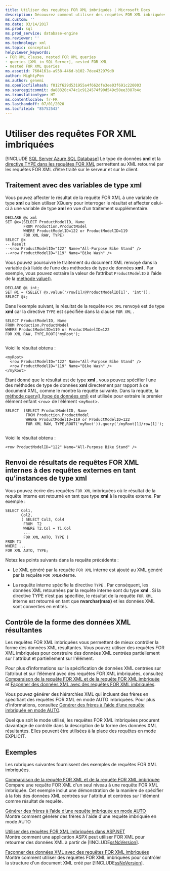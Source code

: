```yaml
---
title: Utiliser des requêtes FOR XML imbriquées | Microsoft Docs
description: Découvrez comment utiliser des requêtes FOR XML imbriquées.
ms.custom: ''
ms.date: 03/14/2017
ms.prod: sql
ms.prod_service: database-engine
ms.reviewer: ''
ms.technology: xml
ms.topic: conceptual
helpviewer_keywords:
- FOR XML clause, nested FOR XML queries
- queries [XML in SQL Server], nested FOR XML
- nested FOR XML queries
ms.assetid: 7604161a-a958-446d-b102-7dee432979d0
author: MightyPen
ms.author: genemi
ms.openlocfilehash: f012f629d531955a4f662dfe3ee03f691c220003
ms.sourcegitcommit: da88320c474c1c9124574f90d549c50ee3387b4c
ms.translationtype: HT
ms.contentlocale: fr-FR
ms.lasthandoff: 07/01/2020
ms.locfileid: "85752543"
---
```

# <a name="use-nested-for-xml-queries"></a>Utiliser des requêtes FOR XML imbriquées
[!INCLUDE [SQL Server Azure SQL Database](../../includes/applies-to-version/sql-asdb.md)]
  Le type de données **xml** et la [directive TYPE dans les requêtes FOR XML](../../relational-databases/xml/type-directive-in-for-xml-queries.md) permettent au XML retourné par les requêtes FOR XML d’être traité sur le serveur et sur le client.  
  
## <a name="processing-with-xml-type-variables"></a>Traitement avec des variables de type xml  
 Vous pouvez affecter le résultat de la requête FOR XML à une variable de type **xml** ou bien utiliser XQuery pour interroger le résultat et affecter celui-ci à une variable de type **xml** en vue d’un traitement supplémentaire.  
  
```  
DECLARE @x xml  
SET @x=(SELECT ProductModelID, Name  
        FROM Production.ProductModel  
        WHERE ProductModelID=122 or ProductModelID=119  
        FOR XML RAW, TYPE)  
SELECT @x  
-- Result  
--<row ProductModelID="122" Name="All-Purpose Bike Stand" />  
--<row ProductModelID="119" Name="Bike Wash" />  
```  
  
 Vous pouvez poursuivre le traitement du document XML renvoyé dans la variable `@x`à l’aide de l’une des méthodes de type de données **xml** . Par exemple, vous pouvez extraire la valeur de l’attribut `ProductModelID` à l’aide de la [méthode value()](../../t-sql/xml/value-method-xml-data-type.md).  
  
```  
DECLARE @i int;  
SET @i = (SELECT @x.value('/row[1]/@ProductModelID[1]', 'int'));  
SELECT @i;  
```  
  
 Dans l’exemple suivant, le résultat de la requête `FOR XML` renvoyé est de type **xml** car la directive `TYPE` est spécifiée dans la clause `FOR XML` .  
  
```  
SELECT ProductModelID, Name  
FROM Production.ProductModel  
WHERE ProductModelID=119 or ProductModelID=122  
FOR XML RAW, TYPE,ROOT('myRoot');  
  
```  
  
 Voici le résultat obtenu :  
  
```  
<myRoot>  
  <row ProductModelID="122" Name="All-Purpose Bike Stand" />  
  <row ProductModelID="119" Name="Bike Wash" />  
</myRoot>  
```  
  
 Étant donné que le résultat est de type **xml** , vous pouvez spécifier l’une des méthodes de type de données **xml** directement par rapport à ce document XML, comme le montre la requête suivante. Dans la requête, la [méthode query() (type de données xml)](../../t-sql/xml/query-method-xml-data-type.md) est utilisée pour extraire le premier élément enfant <`row`> de l’élément <`myRoot`>.  
  
```  
SELECT  (SELECT ProductModelID, Name  
         FROM Production.ProductModel  
         WHERE ProductModelID=119 or ProductModelID=122  
         FOR XML RAW, TYPE,ROOT('myRoot')).query('/myRoot[1]/row[1]');  
  
```  
  
 Voici le résultat obtenu :  
  
```  
<row ProductModelID="122" Name="All-Purpose Bike Stand" />  
```  
  
## <a name="returning-inner-for-xml-query-results-to-outer-queries-as-xml-type-instances"></a>Renvoi de résultats de requêtes FOR XML internes à des requêtes externes en tant qu'instances de type xml  
 Vous pouvez écrire des requêtes `FOR XML` imbriquées où le résultat de la requête interne est retourné en tant que type **xml** à la requête externe. Par exemple :  
  
```  
SELECT Col1,   
       Col2,   
       ( SELECT Col3, Col4   
        FROM  T2  
        WHERE T2.Col = T1.Col  
        ...  
        FOR XML AUTO, TYPE )  
FROM T1  
WHERE ...  
FOR XML AUTO, TYPE;  
```  
  
 Notez les points suivants dans la requête précédente :  
  
-   Le XML généré par la requête `FOR XML` interne est ajouté au XML généré par la requête `FOR XML`externe.  
  
-   La requête interne spécifie la directive `TYPE` . Par conséquent, les données XML retournées par la requête interne sont du type **xml** . Si la directive TYPE n’est pas spécifiée, le résultat de la requête `FOR XML` interne est retourné en tant que **nvarchar(max)** et les données XML sont converties en entités.  
  
## <a name="controlling-the-shape-of-resulting-xml-data"></a>Contrôle de la forme des données XML résultantes  
 Les requêtes FOR XML imbriquées vous permettent de mieux contrôler la forme des données XML résultantes. Vous pouvez utiliser des requêtes FOR XML imbriquées pour construire des données XML centrées partiellement sur l'attribut et partiellement sur l'élément.  
  
 Pour plus d’informations sur la spécification de données XML centrées sur l’attribut et sur l’élément avec des requêtes FOR XML imbriquées, consultez [Comparaison de la requête FOR XML et de la requête FOR XML imbriquée](../../relational-databases/xml/for-xml-query-compared-to-nested-for-xml-query.md) et [Façonner des données XML avec des requêtes FOR XML imbriquées](../../relational-databases/xml/shape-xml-with-nested-for-xml-queries.md).  
  
 Vous pouvez générer des hiérarchies XML qui incluent des frères en spécifiant des requêtes FOR XML en mode AUTO imbriquées. Pour plus d’informations, consultez [Générer des frères à l’aide d’une requête imbriquée en mode AUTO](../../relational-databases/xml/generate-siblings-with-a-nested-auto-mode-query.md).  
  
 Quel que soit le mode utilisé, les requêtes FOR XML imbriquées procurent davantage de contrôle dans la description de la forme des données XML résultantes. Elles peuvent être utilisées à la place des requêtes en mode EXPLICIT.  
  
## <a name="examples"></a>Exemples  
 Les rubriques suivantes fournissent des exemples de requêtes FOR XML imbriquées.  
  
 [Comparaison de la requête FOR XML et de la requête FOR XML imbriquée](../../relational-databases/xml/for-xml-query-compared-to-nested-for-xml-query.md)  
 Compare une requête FOR XML d'un seul niveau à une requête FOR XML imbriquée. Cet exemple inclut une démonstration de la manière de spécifier à la fois des données XML centrées sur l'attribut et centrées sur l'élément comme résultat de requête.  
  
 [Générer des frères à l’aide d’une requête imbriquée en mode AUTO](../../relational-databases/xml/generate-siblings-with-a-nested-auto-mode-query.md)  
 Montre comment générer des frères à l'aide d'une requête imbriquée en mode AUTO  
  
 [Utiliser des requêtes FOR XML imbriquées dans ASP.NET](../../relational-databases/xml/use-nested-for-xml-queries-in-asp-net.md)  
 Montre comment une application ASPX peut utiliser FOR XML pour retourner des données XML à partir de [!INCLUDE[ssNoVersion](../../includes/ssnoversion-md.md)].  
  
 [Façonner des données XML avec des requêtes FOR XML imbriquées](../../relational-databases/xml/shape-xml-with-nested-for-xml-queries.md)  
 Montre comment utiliser des requêtes FOR XML imbriquées pour contrôler la structure d'un document XML créé par [!INCLUDE[ssNoVersion](../../includes/ssnoversion-md.md)].  
  
  

